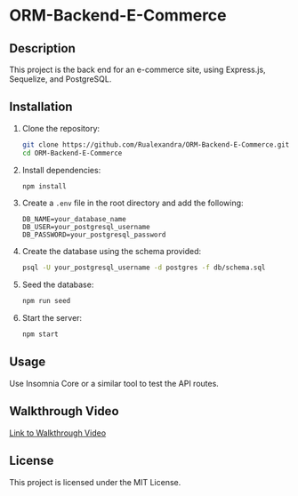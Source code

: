 # ORM-Backend-E-Commerce

## Description

This project is the back end for an e-commerce site, using Express.js, Sequelize, and PostgreSQL.

## Installation

1. Clone the repository:
    ```bash
    git clone https://github.com/Rualexandra/ORM-Backend-E-Commerce.git
    cd ORM-Backend-E-Commerce
    ```

2. Install dependencies:
    ```bash
    npm install
    ```

3. Create a `.env` file in the root directory and add the following:
    ```plaintext
    DB_NAME=your_database_name
    DB_USER=your_postgresql_username
    DB_PASSWORD=your_postgresql_password
    ```

4. Create the database using the schema provided:
    ```bash
    psql -U your_postgresql_username -d postgres -f db/schema.sql
    ```

5. Seed the database:
    ```bash
    npm run seed
    ```

6. Start the server:
    ```bash
    npm start
    ```

## Usage

Use Insomnia Core or a similar tool to test the API routes.

## Walkthrough Video

[Link to Walkthrough Video](your-video-link)

## License

This project is licensed under the MIT License.
